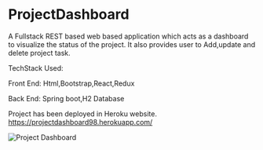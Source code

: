 # ProjectDashboard
A Fullstack REST based web based application which acts as a dashboard to visualize the status of the project.
It also provides user to Add,update and delete project task.

TechStack Used:

Front End: Html,Bootstrap,React,Redux

Back End: Spring boot,H2 Database

Project has been deployed in Heroku website. https://projectdashboard98.herokuapp.com/ 


![Project Dashboard](https://github.com/Koushikj9823/ProjectDashboard/blob/master/images/Dashboard.png)

